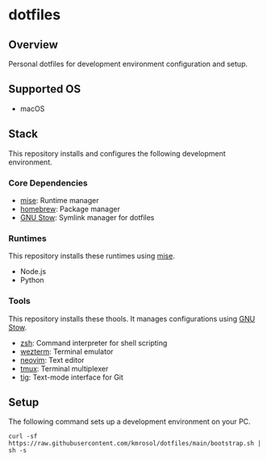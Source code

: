 # dotfiles

## Overview
Personal dotfiles for development environment configuration and setup.

## Supported OS
- macOS

## Stack
This repository installs and configures the following development environment.

### Core Dependencies

- [mise](https://github.com/jdx/mise): Runtime manager
- [homebrew](https://brew.sh): Package manager
- [GNU Stow](https://www.gnu.org/software/stow): Symlink manager for dotfiles

### Runtimes
This repository installs these runtimes using [mise](https://github.com/jdx/mise).

- Node.js
- Python

### Tools
This repository installs these thools. It manages configurations using [GNU Stow](https://www.gnu.org/software/stow).

- [zsh](https://www.zsh.org): Command interpreter for shell scripting
- [wezterm](https://wezterm.org): Terminal emulator
- [neovim](https://neovim.io): Text editor
- [tmux](https://github.com/tmux/tmux): Terminal multiplexer
- [tig](https://github.com/jonas/tig): Text-mode interface for Git

## Setup
The following command sets up a development environment on your PC.

```shell
curl -sf https://raw.githubusercontent.com/kmrosol/dotfiles/main/bootstrap.sh | sh -s
```

